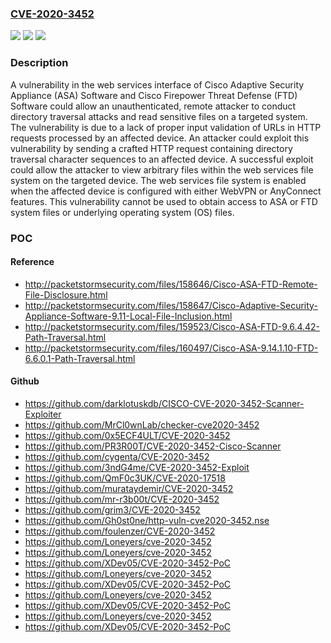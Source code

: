 ### [CVE-2020-3452](https://cve.mitre.org/cgi-bin/cvename.cgi?name=CVE-2020-3452)
![](https://img.shields.io/static/v1?label=Product&message=Cisco%20Adaptive%20Security%20Appliance%20(ASA)%20Software%20&color=blue)
![](https://img.shields.io/static/v1?label=Version&message=%3C%209.6.4.42%20&color=brighgreen)
![](https://img.shields.io/static/v1?label=Vulnerability&message=CWE-20&color=brighgreen)

### Description

A vulnerability in the web services interface of Cisco Adaptive Security Appliance (ASA) Software and Cisco Firepower Threat Defense (FTD) Software could allow an unauthenticated, remote attacker to conduct directory traversal attacks and read sensitive files on a targeted system. The vulnerability is due to a lack of proper input validation of URLs in HTTP requests processed by an affected device. An attacker could exploit this vulnerability by sending a crafted HTTP request containing directory traversal character sequences to an affected device. A successful exploit could allow the attacker to view arbitrary files within the web services file system on the targeted device. The web services file system is enabled when the affected device is configured with either WebVPN or AnyConnect features. This vulnerability cannot be used to obtain access to ASA or FTD system files or underlying operating system (OS) files.

### POC

#### Reference
- http://packetstormsecurity.com/files/158646/Cisco-ASA-FTD-Remote-File-Disclosure.html
- http://packetstormsecurity.com/files/158647/Cisco-Adaptive-Security-Appliance-Software-9.11-Local-File-Inclusion.html
- http://packetstormsecurity.com/files/159523/Cisco-ASA-FTD-9.6.4.42-Path-Traversal.html
- http://packetstormsecurity.com/files/160497/Cisco-ASA-9.14.1.10-FTD-6.6.0.1-Path-Traversal.html

#### Github
- https://github.com/darklotuskdb/CISCO-CVE-2020-3452-Scanner-Exploiter
- https://github.com/MrCl0wnLab/checker-cve2020-3452
- https://github.com/0x5ECF4ULT/CVE-2020-3452
- https://github.com/PR3R00T/CVE-2020-3452-Cisco-Scanner
- https://github.com/cygenta/CVE-2020-3452
- https://github.com/3ndG4me/CVE-2020-3452-Exploit
- https://github.com/QmF0c3UK/CVE-2020-17518
- https://github.com/murataydemir/CVE-2020-3452
- https://github.com/mr-r3b00t/CVE-2020-3452
- https://github.com/grim3/CVE-2020-3452
- https://github.com/Gh0st0ne/http-vuln-cve2020-3452.nse
- https://github.com/foulenzer/CVE-2020-3452
- https://github.com/Loneyers/cve-2020-3452
- https://github.com/Loneyers/cve-2020-3452
- https://github.com/XDev05/CVE-2020-3452-PoC
- https://github.com/Loneyers/cve-2020-3452
- https://github.com/XDev05/CVE-2020-3452-PoC
- https://github.com/Loneyers/cve-2020-3452
- https://github.com/XDev05/CVE-2020-3452-PoC
- https://github.com/Loneyers/cve-2020-3452
- https://github.com/XDev05/CVE-2020-3452-PoC

